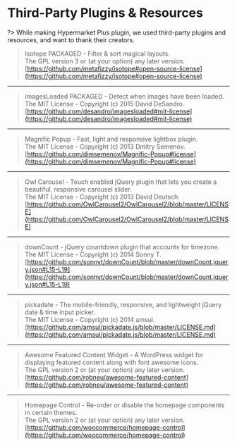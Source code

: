 
# Third-Party Plugins & Resources

?> While making Hypermarket Plus plugin, we used third-party plugins and resources, and want to thank their creators.

> Isotope PACKAGED - Filter & sort magical layouts.<br/>
> The GPL version 3 or (at your option) any later version.<br/>
> [https://github.com/metafizzy/isotope#open-source-license](https://github.com/metafizzy/isotope#open-source-license)

<hr/>

> imagesLoaded PACKAGED - Detect when images have been loaded.<br/>
> The MIT License - Copyright (c) 2015 David DeSandro.<br/>
> [https://github.com/desandro/imagesloaded#mit-license](https://github.com/desandro/imagesloaded#mit-license)

<hr/>

> Magnific Popup - Fast, light and responsive lightbox plugin.<br/>
> The MIT License - Copyright (c) 2013 Dmitry Semenov.<br/>
> [https://github.com/dimsemenov/Magnific-Popup#license](https://github.com/dimsemenov/Magnific-Popup#license)

<hr/>

> Owl Carousel - Touch enabled jQuery plugin that lets you create a beautiful, responsive carousel slider.<br/>
> The MIT License - Copyright (c) 2013 David Deutsch.<br/>
> [https://github.com/OwlCarousel2/OwlCarousel2/blob/master/LICENSE](https://github.com/OwlCarousel2/OwlCarousel2/blob/master/LICENSE)

<hr/>

> downCount - jQuery countdown plugin that accounts for timezone.<br/>
> The MIT License - Copyright (c) 2014 Sonny T.<br/>
> [https://github.com/sonnyt/downCount/blob/master/downCount.jquery.json#L15-L19](https://github.com/sonnyt/downCount/blob/master/downCount.jquery.json#L15-L19)

<hr/>

> pickadate - The mobile-friendly, responsive, and lightweight jQuery date & time input picker.<br/>
> The MIT License - Copyright (c) 2014 amsul.<br/>
> [https://github.com/amsul/pickadate.js/blob/master/LICENSE.md](https://github.com/amsul/pickadate.js/blob/master/LICENSE.md)

<hr/>

> Awesome Featured Content Widget - A WordPress widget for displaying featured content along with font awesome icons.<br/>
> The GPL version 2 or (at your option) any later version.<br/>
> [https://github.com/robneu/awesome-featured-content](https://github.com/robneu/awesome-featured-content)

<hr/>

> Homepage Control - Re-order or disable the homepage components in certain themes.<br/>
> The GPL version 2 or (at your option) any later version.<br/>
> [https://github.com/woocommerce/homepage-control](https://github.com/woocommerce/homepage-control)
